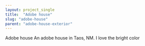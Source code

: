 ```yaml
---
layout: project_single
title:  "Adobe house"
slug: "adobe-house"
parent: "adobe-house-exterior"
---
```

Adobe house An adobe house in Taos, NM.  I love the bright color